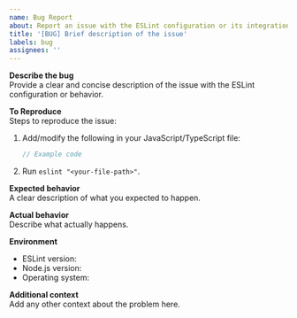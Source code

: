 ```yaml
---
name: Bug Report
about: Report an issue with the ESLint configuration or its integration
title: '[BUG] Brief description of the issue'
labels: bug
assignees: ''
---
```


**Describe the bug**  
Provide a clear and concise description of the issue with the ESLint configuration or behavior.

**To Reproduce**  
Steps to reproduce the issue:

1. Add/modify the following in your JavaScript/TypeScript file:
    ```js
    // Example code
    ```
2. Run `eslint "<your-file-path>"`.

**Expected behavior**  
A clear description of what you expected to happen.

**Actual behavior**  
Describe what actually happens.

**Environment**
- ESLint version:
- Node.js version:
- Operating system:

**Additional context**  
Add any other context about the problem here.
